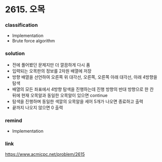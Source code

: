 # 2615. 오목

### classification
* Implementation
* Brute force algorithm

### solution
* 전에 풀어봤던 문제지만 더 깔끔하게 다시 품
* 입력되는 오목판의 정보를 2차원 배열에 저장
* 방향 배열을 선언하여 오른쪽 위 대각선, 오른쪽, 오른쪽 아래 대각선, 아래 4방향을 탐색
* 배열의 모든 좌표에서 4방향 탐색을 진행하는데 진행 방향의 반대 방향으로 한 칸 뒤에 현재 오목알과 동일한 오목알이 있으면 continue  
* 탐색을 진행하며 동일한 색깔의 오목알을 세어 5개가 나오면 종료하고 출력
* 끝까지 나오지 않으면 0 출력

### remind
* Implementation

### link
https://www.acmicpc.net/problem/2615